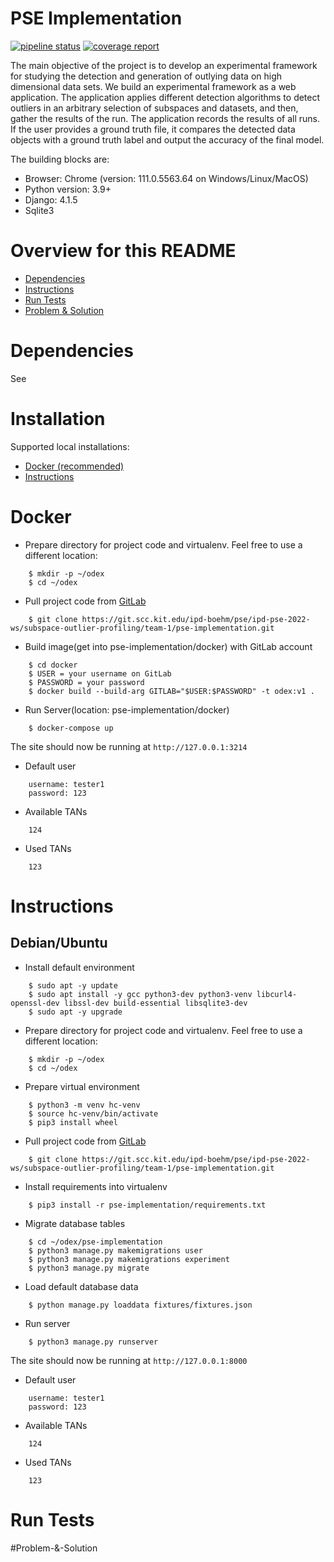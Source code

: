 # PSE Implementation 
[![pipeline status](https://git.scc.kit.edu/ipd-boehm/pse/ipd-pse-2022-ws/subspace-outlier-profiling/team-1/pse-implementation/badges/main/pipeline.svg)](https://git.scc.kit.edu/ipd-boehm/pse/ipd-pse-2022-ws/subspace-outlier-profiling/team-1/pse-implementation/-/commits/main)
[![coverage report](https://git.scc.kit.edu/ipd-boehm/pse/ipd-pse-2022-ws/subspace-outlier-profiling/team-1/pse-implementation/badges/main/coverage.svg)](https://git.scc.kit.edu/ipd-boehm/pse/ipd-pse-2022-ws/subspace-outlier-profiling/team-1/pse-implementation/-/commits/main)


The main objective of the project is to develop an experimental framework for studying the detection and generation of outlying data on high dimensional data sets. We build an experimental framework as a web application. The application applies different detection algorithms to detect outliers in an arbitrary selection of subspaces and datasets, and then, gather the results of the run. The application records the results of all runs. If the user provides a ground truth file, it compares the detected data objects with a ground truth label and output the accuracy of the final model.

The building blocks are:
- Browser: Chrome (version: 111.0.5563.64 on Windows/Linux/MacOS)
- Python version: 3.9+
- Django: 4.1.5
- Sqlite3

# Overview for this README
- [Dependencies](#dependencies)
- [Instructions](#installation)
- [Run Tests](#run-Tests)
- [Problem & Solution](#problem-&-solution)

# Dependencies
See 


# Installation
Supported local installations:
- [Docker (recommended)](#docker)
- [Instructions](#instructions)


# Docker
- Prepare directory for project code and virtualenv. Feel free to use a different location:
```
    $ mkdir -p ~/odex
    $ cd ~/odex
```

- Pull project code from [GitLab](https://git.scc.kit.edu/ipd-boehm/pse/ipd-pse-2022-ws/subspace-outlier-profiling/team-1/pse-implementation)
```
    $ git clone https://git.scc.kit.edu/ipd-boehm/pse/ipd-pse-2022-ws/subspace-outlier-profiling/team-1/pse-implementation.git
```

- Build image(get into pse-implementation/docker) with GitLab account
```
    $ cd docker
    $ USER = your username on GitLab
    $ PASSWORD = your password
    $ docker build --build-arg GITLAB="$USER:$PASSWORD" -t odex:v1 .
```
- Run Server(location: pse-implementation/docker)
```
    $ docker-compose up
```

The site should now be running at `http://127.0.0.1:3214`

- Default user
```
    username: tester1
    password: 123
```

- Available TANs
```
    124
```

- Used TANs
```
    123
```

# Instructions

## Debian/Ubuntu
- Install default environment
```
    $ sudo apt -y update
    $ sudo apt install -y gcc python3-dev python3-venv libcurl4-openssl-dev libssl-dev build-essential libsqlite3-dev
    $ sudo apt -y upgrade
```

- Prepare directory for project code and virtualenv. Feel free to use a different location:
```
    $ mkdir -p ~/odex
    $ cd ~/odex
```

- Prepare virtual environment
```
    $ python3 -m venv hc-venv
    $ source hc-venv/bin/activate
    $ pip3 install wheel 
```

- Pull project code from [GitLab](https://git.scc.kit.edu/ipd-boehm/pse/ipd-pse-2022-ws/subspace-outlier-profiling/team-1/pse-implementation)
```
    $ git clone https://git.scc.kit.edu/ipd-boehm/pse/ipd-pse-2022-ws/subspace-outlier-profiling/team-1/pse-implementation.git
```

- Install requirements into virtualenv
```
    $ pip3 install -r pse-implementation/requirements.txt
```

- Migrate database tables
```
    $ cd ~/odex/pse-implementation
    $ python3 manage.py makemigrations user
    $ python3 manage.py makemigrations experiment
    $ python3 manage.py migrate
```

- Load default database data
```
    $ python manage.py loaddata fixtures/fixtures.json
```

- Run server
```
    $ python3 manage.py runserver
```

The site should now be running at `http://127.0.0.1:8000`

- Default user
```
    username: tester1
    password: 123
```

- Available TANs
```
    124
```

- Used TANs
```
    123
```

# Run Tests


#Problem-&-Solution
